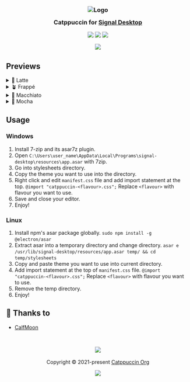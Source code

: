 <h3 align="center">
	<img src="https://raw.githubusercontent.com/catppuccin/catppuccin/main/assets/logos/exports/1544x1544_circle.png" width="100" alt="Logo"/><br/>
	<img src="https://raw.githubusercontent.com/catppuccin/catppuccin/main/assets/misc/transparent.png" height="30" width="0px"/>
	Catppuccin for <a href="https://github.com/signalapp/Signal-Desktop">Signal Desktop</a>
	<img src="https://raw.githubusercontent.com/catppuccin/catppuccin/main/assets/misc/transparent.png" height="30" width="0px"/>
</h3>

<p align="center">
	<a href="https://github.com/CalfMoon/signal-desktop/stargazers"><img src="https://img.shields.io/github/stars/CalfMoon/signal-desktop?colorA=363a4f&colorB=b7bdf8&style=for-the-badge"></a>
	<a href="https://github.com/CalfMoon/signal-desktop/issues"><img src="https://img.shields.io/github/issues/CalfMoon/signal-desktop?colorA=363a4f&colorB=f5a97f&style=for-the-badge"></a>
	<a href="https://github.com/CalfMoon/signal-desktop/contributors"><img src="https://img.shields.io/github/contributors/CalfMoon/signal-desktop?colorA=363a4f&colorB=a6da95&style=for-the-badge"></a>
</p>

<p align="center">
	<img src="https://raw.githubusercontent.com/catppuccin/catppuccin/main/assets/previews/preview.webp"/>
</p>

## Previews

<details>
<summary>🌻 Latte</summary>
<img src="https://raw.githubusercontent.com/catppuccin/catppuccin/main/assets/previews/latte.webp"/>
</details>
<details>
<summary>🪴 Frappé</summary>
<img src="https://raw.githubusercontent.com/catppuccin/catppuccin/main/assets/previews/frappe.webp"/>
</details>
<details>
<summary>🌺 Macchiato</summary>
<img src="https://raw.githubusercontent.com/catppuccin/catppuccin/main/assets/previews/macchiato.webp"/>
</details>
<details>
<summary>🌿 Mocha</summary>
<img src="https://raw.githubusercontent.com/catppuccin/catppuccin/main/assets/previews/mocha.webp"/>
</details>

## Usage

### Windows
1. Install 7-zip and its asar7z plugin.
2. Open `C:\Users\user_name\AppData\Local\Programs\signal-desktop\resources\app.asar` with 7zip.
3. Go into stylesheets directory.
4. Copy the theme you want to use into the directory.
5. Right click and edit `manifest.css` file and add import statement at the top. `@import "catppuccin-<flavour>.css";` Replace `<flavour>` with flavour you want to use.
6. Save and close your editor.
7. Enjoy!

### Linux
1. Install npm's asar package globally. `sudo npm install -g @electron/asar`
2. Extract asar into a temporary directory and change directory. `asar e /usr/lib/signal-desktop/resources/app.asar temp/ && cd temp/stylesheets`
3. Copy and paste theme you want to use into current directory.
4. Add import statement at the top of `manifest.css` file. `@import "catppuccin-<flavour>.css";` Replace `<flavour>` with flavour you want to use.
5. Remove the temp directory.
6. Enjoy!

## 💝 Thanks to

- [CalfMoon](https://github.com/CalfMoon)

&nbsp;

<p align="center">
	<img src="https://raw.githubusercontent.com/catppuccin/catppuccin/main/assets/footers/gray0_ctp_on_line.svg?sanitize=true" />
</p>

<p align="center">
	Copyright &copy; 2021-present <a href="https://github.com/catppuccin" target="_blank">Catppuccin Org</a>
</p>

<p align="center">
	<a href="https://github.com/catppuccin/catppuccin/blob/main/LICENSE"><img src="https://img.shields.io/static/v1.svg?style=for-the-badge&label=License&message=MIT&logoColor=d9e0ee&colorA=363a4f&colorB=b7bdf8"/></a>
</p>
